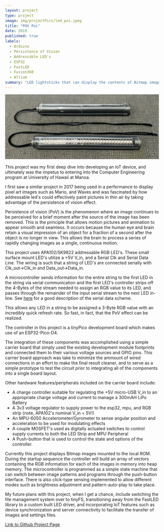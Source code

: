 ```yaml
---
layout: project
type: project
image: img/projectPics/led_poi.jpeg
title: "POV Poi"
date: 2019
published: true
labels:
  - Arduino
  - Persistence of Vision
  - Addressable LED's
  - ESP32
  - FastLED
  - Fusion360
  - Altium
summary: "LED lightsticks that can display the contents of Bitmap images as they move through space by leveraging the Persistence of Vision effect"
---
```


<img width="750px" class="rounded float-start pe-4" src="/img/projectPics/lightSticks.jpg">


This project was my first deep dive into developing an IoT device, and ultimately was the impetus to entering into the Computer Engineering program at University of Hawaii at Manoa.

I first saw a similar project in 2017 being used in a performance to display pixel art images such as Mario, and Waves and was fascinated by how addressable led's could effectively paint pictures in thin air by taking advantage of the persistence of vision effect.  

Persistence of vision (PoV) is the phenomenon where an image continues to be perceived for a brief moment after the source of the image has been removed. This is the principle that allows motion pictures and animation to appear smooth and seamless. It occurs because the human eye and brain retain a visual impression of an object for a fraction of a second after the object is no longer in view. This allows the brain to process a series of rapidly changing images as a single, continuous motion.

This project uses APA102/SK9822 addressable RGB LED's.  These small surface mount LED's utilize a +5V V_in, and a Serial Clk and Serial Data Line.  The wiring is such that a string of LED's are connected serially with Clk_out->Clk_in and Data_out->Data_in.  

A microcontroller sends information for the entire string to the first LED in the string via serial communication and the first LED's controller strips off the 4-Bytes of the stream needed to assign an RGB value to its LED, and passes through the remainder of the input serial stream to the next LED in-line.  See [here](https://cpldcpu.wordpress.com/2014/11/30/understanding-the-apa102-superled/) for a good description of the serial data scheme.

This allows any LED in a string to be assigned a 3-Byte RGB value with an incredibly quick refresh rate.  So fast, in fact, that the PoV effect can be realized.

The controller in this project is a tinyPico development board which makes use of an ESP32-Pico-D4.  

The integration of these components was accomplished using a simple carrier board that simply used the existing development module footprints and connected them to their various voltage sources and GPIO pins.  This carrier board approach was take to minimize the ammount of wired connections in an effort to make the final result cleaner, and to serve as a simple prototype to test the circuit prior to integrating all of the components into a single board layout.

Other hardware features/peripherals included on the carrier board include:
- A charge controller suitable for regulating the +5V micro-USB V_in to an appropriate charge voltage and current to manage a 300mAH LiPo Battery
- A 3v3 voltage regulator to supply power to the esp32, mpu, and RGB strip (note, APA102's nominal V_in = 5V!)
- An MPU-6050 Accelerometer/Gyrometer to sense angular position and acceleration to be used for modulating effects
- A couple MOSFET's used as digitally actuated switches to control supply currents to both the LED Strip and MPU Peripheral
- A Push-button that is used to control the state and options of the controller.

Currently this project displays Bitmap images mounted to the local ROM.  During the startup sequence the controller will build an array of vectors containing the RGB information for each of the images in memory into heap memory.  The microcontroller is programmed as a simple state machine that can switch between image patterns and programs through the push-button interface.  There is also click-type sensing implemented to allow different modes such as brightness adjustment and pattern-auto-play to take place.

My future plans with this project, when I get a chance, include switching the file management system over to tinyFS, transitioning away from the FastLED library to a custom built LED driver, and incorporating IoT features such as device synchronization and server connectivity to facilitate the transfer of images and settings files.

[Link to Github Project Page](https://github.com/CalebMueller-UH/pov-poi)
